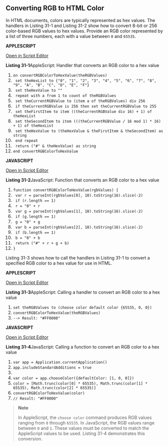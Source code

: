 ## Converting RGB to HTML Color

In HTML documents, colors are typically represented as hex values. The handlers in Listing 31-1 and Listing 31-2 show how to convert 8-bit or 256 color-based RGB values to hex values. Provide an RGB color represented by a list of three numbers, each with a value between `0` and `65535`.

**APPLESCRIPT**

[Open in Script Editor](applescript://com.apple.scripteditor?action=new&script=on%20convertRGBColorToHexValue%28theRGBValues%29%0A%20%20%20%20set%20theHexList%20to%20%7B%220%22%2C%20%221%22%2C%20%222%22%2C%20%223%22%2C%20%224%22%2C%20%225%22%2C%20%226%22%2C%20%227%22%2C%20%228%22%2C%20%229%22%2C%20%22A%22%2C%20%22B%22%2C%20%22C%22%2C%20%22D%22%2C%20%22E%22%2C%20%22F%22%7D%0A%20%20%20%20set%20theHexValue%20to%20%22%22%0A%20%20%20%20repeat%20with%20a%20from%201%20to%20count%20of%20theRGBValues%0A%20%20%20%20%20%20%20%20set%20theCurrentRGBValue%20to%20%28item%20a%20of%20theRGBValues%29%20div%20256%0A%20%20%20%20%20%20%20%20if%20theCurrentRGBValue%20is%20256%20then%20set%20theCurrentRGBValue%20to%20255%0A%20%20%20%20%20%20%20%20set%20theFirstItem%20to%20item%20%28%28theCurrentRGBValue%20div%2016%29%20%2B%201%29%20of%20theHexList%0A%20%20%20%20%20%20%20%20set%20theSecondItem%20to%20item%20%28%28%28theCurrentRGBValue%20%2F%2016%20mod%201%29%20*%2016%29%20%2B%201%29%20of%20theHexList%0A%20%20%20%20%20%20%20%20set%20theHexValue%20to%20%28theHexValue%20%26%20theFirstItem%20%26%20theSecondItem%29%20as%20string%0A%20%20%20%20end%20repeat%0A%20%20%20%20return%20%28%22%23%22%20%26%20theHexValue%29%20as%20string%0Aend%20convertRGBColorToHexValue)

**Listing 31-1**AppleScript: Handler that converts an RGB color to a hex value

1. `on convertRGBColorToHexValue(theRGBValues)`
2. ` set theHexList to {"0", "1", "2", "3", "4", "5", "6", "7", "8", "9", "A", "B", "C", "D", "E", "F"}`
3. ` set theHexValue to ""`
4. ` repeat with a from 1 to count of theRGBValues`
5. ` set theCurrentRGBValue to (item a of theRGBValues) div 256`
6. ` if theCurrentRGBValue is 256 then set theCurrentRGBValue to 255`
7. ` set theFirstItem to item ((theCurrentRGBValue div 16) + 1) of theHexList`
8. ` set theSecondItem to item (((theCurrentRGBValue / 16 mod 1) * 16) + 1) of theHexList`
9. ` set theHexValue to (theHexValue & theFirstItem & theSecondItem) as string`
10. ` end repeat`
11. ` return ("#" & theHexValue) as string`
12. `end convertRGBColorToHexValue`

**JAVASCRIPT**

[Open in Script Editor](applescript://com.apple.scripteditor?action=new&script=function%20convertRGBColorToHexValue%28rgbValues%29%20%7B%0A%20%20%20%20var%20r%20%3D%20parseInt%28rgbValues%5B0%5D%2C%2010%29.toString%2816%29.slice%28-2%29%0A%20%20%20%20if%20%28r.length%20%3D%3D%201%29%0A%20%20%20%20%20%20%20%20r%20%3D%20%220%22%20%2B%20r%0A%20%20%20%20var%20g%20%3D%20parseInt%28rgbValues%5B1%5D%2C%2010%29.toString%2816%29.slice%28-2%29%0A%20%20%20%20if%20%28g.length%20%3D%3D%201%29%0A%20%20%20%20%20%20%20%20g%20%3D%20%220%22%20%2B%20g%0A%20%20%20%20var%20b%20%3D%20parseInt%28rgbValues%5B2%5D%2C%2010%29.toString%2816%29.slice%28-2%29%0A%20%20%20%20if%20%28b.length%20%3D%3D%201%29%0A%20%20%20%20%20%20%20%20b%20%3D%20%220%22%20%2B%20b%0A%20%20%20%20return%20%28%22%23%22%20%2B%20r%20%2B%20g%20%2B%20b%29%0A%7D)

**Listing 31-2**JavaScript: Function that converts an RGB color to a hex value

1. `function convertRGBColorToHexValue(rgbValues) {`
2. ` var r = parseInt(rgbValues[0], 10).toString(16).slice(-2)`
3. ` if (r.length == 1)`
4. ` r = "0" + r`
5. ` var g = parseInt(rgbValues[1], 10).toString(16).slice(-2)`
6. ` if (g.length == 1)`
7. ` g = "0" + g`
8. ` var b = parseInt(rgbValues[2], 10).toString(16).slice(-2)`
9. ` if (b.length == 1)`
10. ` b = "0" + b`
11. ` return ("#" + r + g + b)`
12. `}`

Listing 31-3 shows how to call the handlers in Listing 31-1 to convert a specified RGB color to a hex value for use in HTML.

**APPLESCRIPT**

[Open in Script Editor](applescript://com.apple.scripteditor?action=new&script=set%20theRGBValues%20to%20%28choose%20color%20default%20color%20%7B65535%2C%200%2C%200%7D%29%0AconvertRGBColorToHexValue%28theRGBValues%29)

**Listing 31-3**AppleScript: Calling a handler to convert an RGB color to a hex value

1. `set theRGBValues to (choose color default color {65535, 0, 0})`
2. `convertRGBColorToHexValue(theRGBValues)`
3. `--> Result: "#FF0000"`

**JAVASCRIPT**

[Open in Script Editor](applescript://com.apple.scripteditor?action=new&script=var%20app%20%3D%20Application.currentApplication%28%29%0Aapp.includeStandardAdditions%20%3D%20true%0A%0Avar%20color%20%3D%20app.chooseColor%28%7BdefaultColor%3A%20%5B1%2C%200%2C%200%5D%7D%29%0Acolor%20%3D%20%5BMath.trunc%28color%5B0%5D%20*%2065535%29%2C%20Math.trunc%28color%5B1%5D%20*%2065535%29%2C%20Math.trunc%28color%5B2%5D%20*%2065535%29%5D%0AconvertRGBColorToHexValue%28color%29)

**Listing 31-4**JavaScript: Calling a function to convert an RGB color to a hex value

1. `var app = Application.currentApplication()`
2. `app.includeStandardAdditions = true`
3. ` `
4. `var color = app.chooseColor({defaultColor: [1, 0, 0]})`
5. `color = [Math.trunc(color[0] * 65535), Math.trunc(color[1] * 65535), Math.trunc(color[2] * 65535)]`
6. `convertRGBColorToHexValue(color)`
7. `// Result: "#FF0000"`

> **Note**
>
>
> In AppleScript, the `choose color` command produces RGB values ranging from `0` through `65535`. In JavaScript, the RGB values range between `0` and `1`. These values must be converted to match the AppleScript values to be used. Listing 31-4 demonstrates this conversion.
